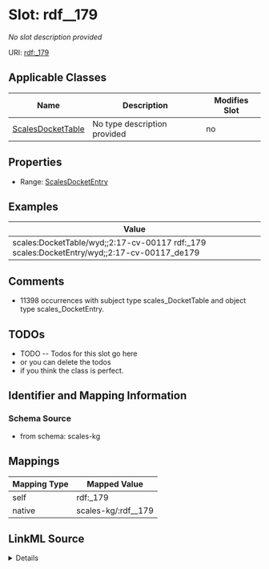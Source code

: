

# Slot: rdf__179


_No slot description provided_





URI: [rdf:_179](http://www.w3.org/1999/02/22-rdf-syntax-ns#_179)



<!-- no inheritance hierarchy -->





## Applicable Classes

| Name | Description | Modifies Slot |
| --- | --- | --- |
| [ScalesDocketTable](../classes/ScalesDocketTable.md) | No type description provided |  no  |







## Properties

* Range: [ScalesDocketEntry](../classes/ScalesDocketEntry.md)






## Examples

| Value |
| --- |
| scales:DocketTable/wyd;;2:17-cv-00117 rdf:_179 scales:DocketEntry/wyd;;2:17-cv-00117_de179 |

## Comments

* 11398 occurrences with subject type scales_DocketTable and object type scales_DocketEntry.

## TODOs

* TODO -- Todos for this slot go here
* or you can delete the todos
* if you think the class is perfect.

## Identifier and Mapping Information







### Schema Source


* from schema: scales-kg




## Mappings

| Mapping Type | Mapped Value |
| ---  | ---  |
| self | rdf:_179 |
| native | scales-kg/:rdf__179 |




## LinkML Source

<details>
```yaml
name: rdf__179
description: No slot description provided
todos:
- TODO -- Todos for this slot go here
- or you can delete the todos
- if you think the class is perfect.
comments:
- 11398 occurrences with subject type scales_DocketTable and object type scales_DocketEntry.
examples:
- value: scales:DocketTable/wyd;;2:17-cv-00117 rdf:_179 scales:DocketEntry/wyd;;2:17-cv-00117_de179
from_schema: scales-kg
rank: 1000
slot_uri: rdf:_179
alias: rdf__179
domain_of:
- scales_DocketTable
range: scales_DocketEntry

```
</details>